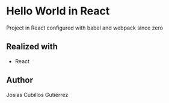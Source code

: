 # Hello World in React
Project in React configured with babel and webpack since zero

## Realized with

- React

## Author
Josías Cubillos Gutiérrez